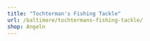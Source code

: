 ```yaml
---
title: "Tochterman's Fishing Tackle"
url: /baltimore/tochtermans-fishing-tackle/
shop: Angeln
---
```

